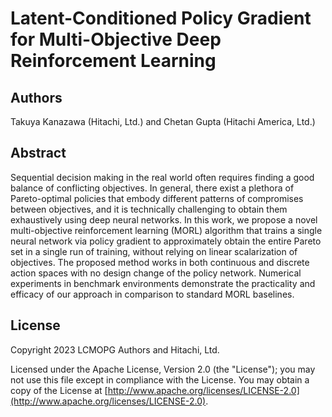 # Latent-Conditioned Policy Gradient for Multi-Objective Deep Reinforcement Learning
## Authors
Takuya Kanazawa (Hitachi, Ltd.) and Chetan Gupta (Hitachi America, Ltd.)

## Abstract
Sequential decision making in the real world often requires finding a good balance of conflicting
objectives. In general, there exist a plethora of Pareto-optimal policies that embody different
patterns of compromises between objectives, and it is technically challenging to obtain them
exhaustively using deep neural networks. In this work, we propose a novel multi-objective reinforcement
learning (MORL) algorithm that trains a single neural network via policy gradient to
approximately obtain the entire Pareto set in a single run of training, without relying on linear
scalarization of objectives. The proposed method works in both continuous and discrete action spaces
with no design change of the policy network. Numerical experiments in benchmark environments
demonstrate the practicality and efficacy of our approach in comparison to standard MORL baselines.

## License
Copyright 2023 LCMOPG Authors and Hitachi, Ltd.

Licensed under the Apache License, Version 2.0 (the "License"); you may not use this file except in compliance with the License. You may obtain a copy of the License at
[http://www.apache.org/licenses/LICENSE-2.0](http://www.apache.org/licenses/LICENSE-2.0).
